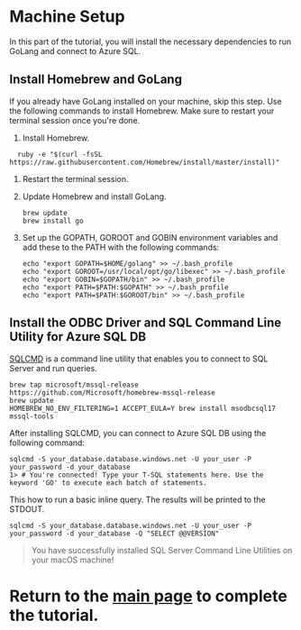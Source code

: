 # Machine Setup 

In this part of the tutorial, you will install the necessary dependencies to run GoLang and connect to Azure SQL.

## Install Homebrew and GoLang

If you already have GoLang installed on your machine, skip this step. Use the following commands to install Homebrew. Make sure to restart your terminal session once you're done.

1. Install Homebrew.

```terminal
  ruby -e "$(curl -fsSL https://raw.githubusercontent.com/Homebrew/install/master/install)"
```

1. Restart the terminal session.

1. Update Homebrew and install GoLang.

    ```terminal
    brew update
    brew install go
    ```

1. Set up the GOPATH, GOROOT and GOBIN environment variables and add these to the PATH with the following commands:

    ```terminal
    echo "export GOPATH=$HOME/golang" >> ~/.bash_profile
    echo "export GOROOT=/usr/local/opt/go/libexec" >> ~/.bash_profile
    echo "export GOBIN=$GOPATH/bin" >> ~/.bash_profile
    echo "export PATH=$PATH:$GOPATH" >> ~/.bash_profile
    echo "export PATH=$PATH:$GOROOT/bin" >> ~/.bash_profile
    ```
## Install the ODBC Driver and SQL Command Line Utility for Azure SQL DB

[SQLCMD](https://docs.microsoft.com/sql/linux/sql-server-linux-setup-tools) is a command line utility that enables you to connect to SQL Server and run queries.

```terminal
brew tap microsoft/mssql-release https://github.com/Microsoft/homebrew-mssql-release
brew update
HOMEBREW_NO_ENV_FILTERING=1 ACCEPT_EULA=Y brew install msodbcsql17 mssql-tools
```

After installing SQLCMD, you can connect to Azure SQL DB using the following command:

```terminal
sqlcmd -S your_database.database.windows.net -U your_user -P your_password -d your_database
1> # You're connected! Type your T-SQL statements here. Use the keyword 'GO' to execute each batch of statements.
```

This how to run a basic inline query. The results will be printed to the STDOUT.

```terminal
sqlcmd -S your_database.database.windows.net -U your_user -P your_password -d your_database -Q "SELECT @@VERSION"
```

> You have successfully installed SQL Server Command Line Utilities on your macOS machine!

# Return to the [**main page**](https://github.com/Azure-Samples/AzureSqlGettingStartedSamples/blob/master/go/Readme.md) to complete the tutorial.
